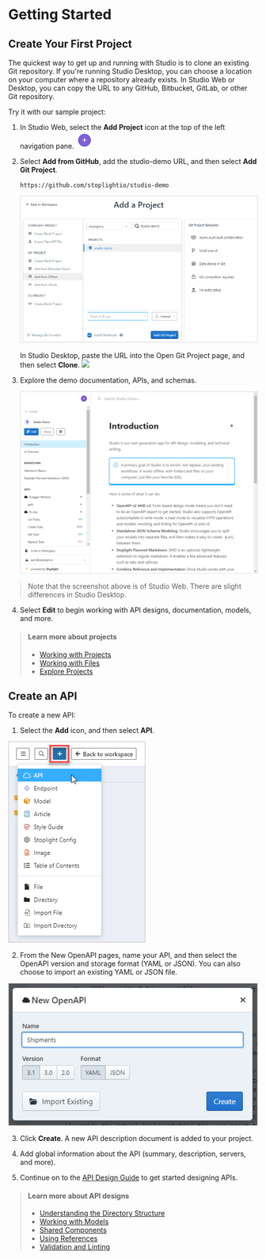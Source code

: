 # Getting Started

## Create Your First Project

The quickest way to get up and running with Studio is to clone an existing Git repository. If you're running Studio Desktop, you can choose a location on your computer where a repository already exists. In Studio Web or Desktop, you can copy the URL to any GitHub, Bitbucket, GitLab, or other Git repository. 

Try it with our sample project:

1. In Studio Web, select the **Add Project** icon at the top of the left navigation pane. ![](../assets/images/add-project.png)

2. Select **Add from GitHub**, add the studio-demo URL, and then select **Add Git Project**.
   ```
   https://github.com/stoplightio/studio-demo

   ```
   ![](../assets/images/add-demo-project-web.png)

   In Studio Desktop, paste the URL into the Open Git Project page, and then select **Clone**.
   ![](../assets/images/studio-open-git-project-pre-filled.png)

3. Explore the demo documentation, APIs, and schemas. 

   ![Overview of the Studio landing page](../assets/images/studio-web-landing.png)

> Note that the screenshot above is of Studio Web. There are slight differences in Studio Desktop.

4. Select **Edit** to begin working with API designs, documentation, models, and more.

> #### Learn more about projects
>
>- [Working with Projects](Basics/01-working-with-projects.md)
>- [Working with Files](Basics/02-working-with-files.md)
>- [Explore Projects](Basics/ui-overview.md) 


## Create an API

To create a new API:

1. Select the **Add** icon, and then select **API**.

<!-- 
focus: false
 -->
![Create an API from Studio Web](../assets/images/studio-web-create-api.png)

2. From the New OpenAPI pages, name your API, and then select the OpenAPI version and storage format (YAML or JSON). You can also choose to import an existing YAML or JSON file.

<!-- 
focus: false
 -->
![New API page](../assets/images/studio-new-api.png)

3. Click **Create**. A new API description document is added to your project. 

4. Add global information about the API (summary, description, servers, and more). 

5. Continue on to the [API Design Guide](./Design-and-Modeling/01-getting-started.md) to get started designing APIs.

> #### Learn more about API designs
>
>- [Understanding the Directory Structure](Basics/02-working-with-files.md#directory-structure)
>- [Working with Models](./Design-and-Modeling/03-http-endpoints.md)
>- [Shared Components](./Design-and-Modeling/04-shared-components.md)
>- [Using References](./Design-and-Modeling/07-using-references.md)
>- [Validation and Linting](./Design-and-Modeling/08-validation-style-guide.md)